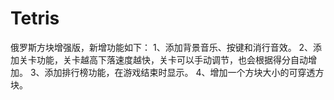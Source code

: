 # Tetris
俄罗斯方块增强版，新增功能如下：
1、添加背景音乐、按键和消行音效。
2、添加关卡功能，关卡越高下落速度越快，关卡可以手动调节，也会根据得分自动增加。
3、添加排行榜功能，在游戏结束时显示。
4、增加一个方块大小的可穿透方块。
